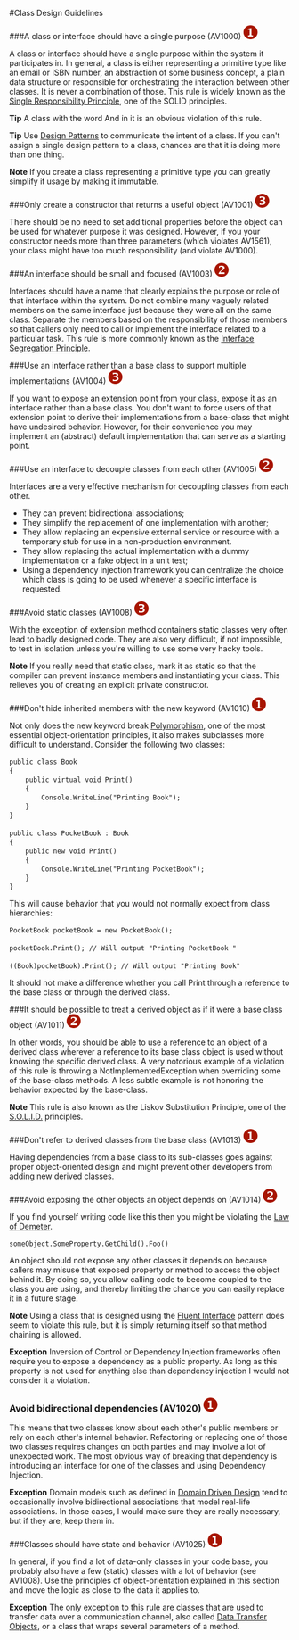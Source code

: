 <!--
NOTE: Requires Markdown Extra. See http://michelf.ca/projects/php-markdown/extra/
 --> 

#Class Design Guidelines

###A class or interface should have a single purpose (AV1000) ![](images/1.png)

A class or interface should have a single purpose within the system it participates in. In general, a class is either representing a primitive type like an email or ISBN number, an abstraction of some business concept, a plain data structure or responsible for orchestrating the interaction between other classes. It is never a combination of those. This rule is widely known as the [Single Responsibility Principle](http://www.objectmentor.com/resources/articles/srp.pdf), one of the SOLID principles.

**Tip** A class with the word And in it is an obvious violation of this rule.

**Tip** Use [Design Patterns](http://en.wikipedia.org/wiki/Design_pattern_(computer_science)) to communicate the intent of a class. If you can't assign a single design pattern to a class, chances are that it is doing more than one thing.

**Note** If you create a class representing a primitive type you can greatly simplify it usage by making it immutable.

###Only create a constructor that returns a useful object (AV1001) ![](images/3.png)

There should be no need to set additional properties before the object can be used for whatever purpose it was designed. However, if you your constructor needs more than three parameters (which violates AV1561), your class might have too much responsibility (and violate AV1000).

###An interface should be small and focused (AV1003) ![](images/2.png)

Interfaces should have a name that clearly explains the purpose or role of that interface within the system. Do not combine many vaguely related members on the same interface just because they were all on the same class. Separate the members based on the responsibility of those members so that callers only need to call or implement the interface related to a particular task. This rule is more commonly known as the [Interface Segregation Principle](http://www.objectmentor.com/resources/articles/isp.pdf).

###Use an interface rather than a base class to support multiple implementations (AV1004) ![](images/3.png)

If you want to expose an extension point from your class, expose it as an interface rather than a base class. You don't want to force users of that extension point to derive their implementations from a base-class that might have undesired behavior. However, for their convenience you may implement an (abstract) default implementation that can serve as a starting point.

###Use an interface to decouple classes from each other (AV1005) ![](images/2.png)

Interfaces are a very effective mechanism for decoupling classes from each other.

- They can prevent bidirectional associations; 
- They simplify the replacement of one implementation with another; 
- They allow replacing an expensive external service or resource with a temporary stub for use in a non-production environment.
- They allow replacing the actual implementation with a dummy implementation or a fake object in a unit test; 
- Using a dependency injection framework you can centralize the choice which class is going to be used whenever a specific interface is requested.

###Avoid static classes (AV1008) ![](images/3.png)

With the exception of extension method containers static classes very often lead to badly designed code. They are also very difficult, if not impossible, to test in isolation unless you're willing to use some very hacky tools.

**Note** If you really need that static class, mark it as static so that the compiler can prevent instance members and instantiating your class. This relieves you of creating an explicit private constructor.

###Don't hide inherited members with the new keyword (AV1010) ![](images/1.png)

Not only does the new keyword break [Polymorphism](http://en.wikipedia.org/wiki/Polymorphism_in_object-oriented_programming), one of the most essential object-orientation principles, it also makes subclasses more difficult to understand. Consider the following two classes:

	public class Book  
	{
		public virtual void Print()  
		{
			Console.WriteLine("Printing Book");
		}  
	}
	
	public class PocketBook : Book  
	{
		public new void Print()
		{
			Console.WriteLine("Printing PocketBook");
		}  
	}

This will cause behavior that you would not normally expect from class hierarchies:

	PocketBook pocketBook = new PocketBook();
	
	pocketBook.Print(); // Will output "Printing PocketBook "
	
	((Book)pocketBook).Print(); // Will output "Printing Book"

It should not make a difference whether you call Print through a reference to the base class or through the derived class.

###It should be possible to treat a derived object as if it were a base class object (AV1011) ![](images/2.png)

In other words, you should be able to use a reference to an object of a derived class wherever a reference to its base class object is used without knowing the specific derived class. A very notorious example of a violation of this rule is throwing a NotImplementedException when overriding some of the base-class methods. A less subtle example is not honoring the behavior expected by the base-class.   
  
**Note** This rule is also known as the Liskov Substitution Principle, one of the [S.O.L.I.D.](http://www.lostechies.com/blogs/chad_myers/archive/2008/03/07/pablo-s-topic-of-the-month-march-solid-principles.aspx) principles.

###Don't refer to derived classes from the base class (AV1013) ![](images/1.png)

Having dependencies from a base class to its sub-classes goes against proper object-oriented design and might prevent other developers from adding new derived classes.

###Avoid exposing the other objects an object depends on (AV1014) ![](images/2.png)

If you find yourself writing code like this then you might be violating the [Law of Demeter](http://en.wikipedia.org/wiki/Law_of_Demeter).

	someObject.SomeProperty.GetChild().Foo()

An object should not expose any other classes it depends on because callers may misuse that exposed property or method to access the object behind it. By doing so, you allow calling code to become coupled to the class you are using, and thereby limiting the chance you can easily replace it in a future stage.

**Note** Using a class that is designed using the [Fluent Interface](http://en.wikipedia.org/wiki/Fluent_interface) pattern does seem to violate this rule, but it is simply returning itself so that method chaining is allowed.

**Exception** Inversion of Control or Dependency Injection frameworks often require you to expose a dependency as a public property. As long as this property is not used for anything else than dependency injection I would not consider it a violation.

### Avoid bidirectional dependencies (AV1020) ![](images/1.png)

This means that two classes know about each other's public members or rely on each other's internal behavior. Refactoring or replacing one of those two classes requires changes on both parties and may involve a lot of unexpected work. The most obvious way of breaking that dependency is introducing an interface for one of the classes and using Dependency Injection.

**Exception** Domain models such as defined in [Domain Driven Design](http://domaindrivendesign.org/) tend to occasionally involve bidirectional associations that model real-life associations. In those cases, I would make sure they are really necessary, but if they are, keep them in.

###Classes should have state and behavior (AV1025) ![](images/1.png)

In general, if you find a lot of data-only classes in your code base, you probably also have a few (static) classes with a lot of behavior (see AV1008). Use the principles of object-orientation explained in this section and move the logic as close to the data it applies to.

**Exception** The only exception to this rule are classes that are used to transfer data over a communication channel, also called [Data Transfer Objects](http://martinfowler.com/eaaCatalog/dataTransferObject.html), or a class that wraps several parameters of a method.
